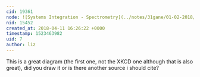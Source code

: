 ```yaml
---
cid: 19361
node: ![Systems Integration - Spectrometry](../notes/31gane/01-02-2018/integration)
nid: 15452
created_at: 2018-04-11 16:26:22 +0000
timestamp: 1523463982
uid: 7
author: liz
---
```


This is a great diagram (the first one, not the XKCD one although that is also great), did you draw it or is there another source i should cite?